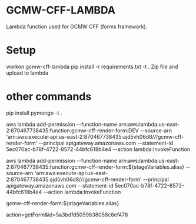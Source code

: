 # GCMW-CFF-LAMBDA
Lambda function used for GCMW CFF (forms framework).

# Setup
workon gcmw-cff-lambda
pip install -r requirements.txt -t .
Zip file and upload to lambda

# other commands

pip install pymongo -t .


aws lambda add-permission --function-name arn:aws:lambda:us-east-2:870467738435:function:gcmw-cff-render-form:DEV --source-arn 'arn:aws:execute-api:us-east-2:870467738435:ajd5vh06d8/*/*/gcmw-cff-render-form' --principal apigateway.amazonaws.com --statement-id 5ec070ac-b78f-4722-8572-44bfc618b4e4 --action lambda:InvokeFunction

aws lambda add-permission --function-name arn:aws:lambda:us-east-2:870467738435:function:gcmw-cff-render-form:${stageVariables.alias} --source-arn 'arn:aws:execute-api:us-east-2:870467738435:ajd5vh06d8/*/*/gcmw-cff-render-form' --principal apigateway.amazonaws.com --statement-id 5ec070ac-b78f-4722-8572-44bfc618b4e4 --action lambda:InvokeFunction

gcmw-cff-render-form:${stageVariables.alias}

action=getForm&id=5a3bdfd5059638058c8ef478